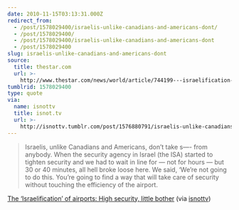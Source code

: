 ```yaml
---
date: 2010-11-15T03:13:31.000Z
redirect_from:
  - /post/1578029400/israelis-unlike-canadians-and-americans-dont/
  - /post/1578029400/
  - /post/1578029400/israelis-unlike-canadians-and-americans-dont
  - /post/1578029400
slug: israelis-unlike-canadians-and-americans-dont
source:
  title: thestar.com
  url: >-
    http://www.thestar.com/news/world/article/744199---israelification-high-security-little-bother
tumblrid: 1578029400
type: quote
via:
  name: isnottv
  title: isnot.tv
  url: >-
    http://isnottv.tumblr.com/post/1576880791/israelis-unlike-canadians-and-americans-dont
---
```

> Israelis, unlike Canadians and Americans, don’t take s—- from anybody. When the security agency in Israel (the ISA) started to tighten security and we had to wait in line for — not for hours — but 30 or 40 minutes, all hell broke loose here. We said, ‘We’re not going to do this. You’re going to find a way that will take care of security without touching the efficiency of the airport.

<a href="http://www.thestar.com/news/world/article/744199---israelification-high-security-little-bother">The ‘Israelification’ of airports: High security, little bother</a> (via <a href="http://isnot.tv/" class="tumblr_blog">isnottv</a>)

